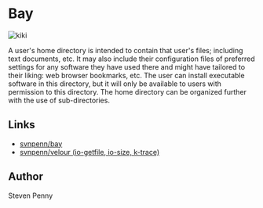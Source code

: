 Bay
============
![kiki][1]

A user's home directory is intended to contain that user's files; including
text documents, etc. It may also include their configuration files of
preferred settings for any software they have used there and might have
tailored to their liking: web browser bookmarks, etc. The user can install
executable software in this directory, but it will only be available to users
with permission to this directory. The home directory can be organized further
with the use of sub-directories.

Links
------------------
- [svnpenn/bay][2]
- [svnpenn/velour (io-getfile, io-size, k-trace)][3]

Author
------------
Steven Penny

[protocol is needed for image to render]::
[1]:https://raw.githubusercontent.com/svnpenn/bay/master/bay.jpg
[2]:https://github.com/svnpenn/bay
[3]:https://github.com/svnpenn/velour
